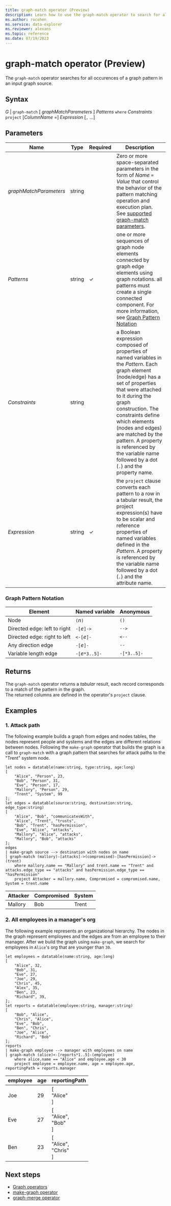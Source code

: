 ```yaml
---
title: graph-match operator (Preview)
description: Learn how to use the graph-match operator to search for all occurences of a graph pattern in a graph.
ms.author: rocohen
ms.service: data-explorer
ms.reviewer: alexans
ms.topic: reference
ms.date: 07/19/2023
---
```

# graph-match operator (Preview)

The `graph-match` operator searches for all occurences of a graph pattern in an input graph source.

## Syntax

*G* | `graph-match` [ *graphMatchParameters* ] *Patterns* `where` *Constraints* `project` [*ColumnName* =] *Expression* [`,` ...]

## Parameters

|Name|Type|Required|Description|
|--|--|--|--|
| *graphMatchParameters* | string | | Zero or more space-separated parameters in the form of *Name* `=` *Value* that control the behavior of the pattern matching operation and execution plan. See [supported graph-match parameters](#supported-parameters). |
| *Patterns* | string | &check; | one or more sequences of graph node elements connected by graph edge elements using graph notations. all patterns must create a single connected component. For more information, see [Graph Pattern Notation](#graph-pattern-notation) |
| *Constraints* | string | | a Boolean expression composed of properties of named variables in the *Pattern*. Each graph element (node/edge) has a set of properties that were attached to it during the graph construction. The constraints define which elements (nodes and edges) are matched by the pattern. A property is referenced by the variable name followed by a dot (`.`) and the property name. |
| *Expression* | string | &check; | the `project` clause converts each pattern to a row in a tabular result, the project expression(s) have to be scalar and reference properties of named variables defined in the *Pattern*. A property is referenced by the variable name followed by a dot (`.`) and the attribute name. |

### Graph Pattern Notation
  
|Element|Named variable|Anonymous|
|---|---|---|
|Node|`(`*n*`)`|`()`|
|Directed edge: left to right|`-[`*e*`]->`|`-->`|
|Directed edge: right to left|`<-[`*e*`]-`|`<--`|
|Any direction edge|`-[`*e*`]-`|`--`|
|Variable length edge|`-[`*e*`*3..5]-`|`-[*3..5]-`|

## Returns

The `graph-match` operator returns a *tabular* result, each record corresponds to a match of the pattern in the graph.  
The returned columns are defined in the operator's `project` clause.

## Examples

### 1. Attack path

The following example builds a graph from edges and nodes tables, the nodes represent people and systems and the edges are different relations between nodes. Following the `make-graph` operator that builds the graph is a call to `graph-match` with a graph pattern that searches for attack paths to the "Trent" system node. 

```kusto
let nodes = datatable(name:string, type:string, age:long) 
[ 
	"Alice", "Person", 23,  
	"Bob", "Person", 31,  
	"Eve", "Person", 17,  
	"Mallory", "Person", 29,  
	"Trent", "System", 99 
]; 
let edges = datatable(source:string, destination:string, edge_type:string) 
[ 
	"Alice", "Bob", "communicatesWith",  
	"Alice", "Trent", "trusts",  
	"Bob", "Trent", "hasPermission",  
	"Eve", "Alice", "attacks",  
	"Mallory", "Alice", "attacks",  
	"Mallory", "Bob", "attacks"  
]; 
edges 
| make-graph source --> destination with nodes on name 
| graph-match (mallory)-[attacks]->(compromised)-[hasPermission]->(trent) 
	where mallory.name == "Mallory" and trent.name == "Trent" and attacks.edge_type == "attacks" and hasPermission.edge_type == "hasPermission" 
	project Attacker = mallory.name, Compromised = compromised.name, System = trent.name
```

|Attacker|Compromised|System|
|---|---|---|
|Mallory|Bob|Trent|

### 2. All employees in a manager's org

The following example represents an organizational hierarchy. The nodes in the graph represent employees and the edges are from an employee to their manager. After we build the graph using `make-graph`, we search for employees in `Alice`'s org that are younger than `30`.

```kusto
let employees = datatable(name:string, age:long) 
[ 
	"Alice", 32,  
	"Bob", 31,  
	"Eve", 27,  
	"Joe", 29,  
	"Chris", 45, 
	"Alex", 35,
	"Ben", 23,
	"Richard", 39,
]; 
let reports = datatable(employee:string, manager:string) 
[ 
	"Bob", "Alice",  
	"Chris", "Alice",  
	"Eve", "Bob",
	"Ben", "Chris",
	"Joe", "Alice", 
	"Richard", "Bob"
]; 
reports 
| make-graph employee --> manager with employees on name 
| graph-match (alice)<-[reports*1..5]-(employee)
	where alice.name == "Alice" and employee.age < 30
	project employee = employee.name, age = employee.age, reportingPath = reports.manager
```

|employee|age|reportingPath|
|---|---|---|
|Joe|29|[<br>  "Alice"<br>]|
|Eve|27|[<br>  "Alice",<br>  "Bob"<br>]|
|Ben|23|[<br>  "Alice",<br>  "Chris"<br>]|


## Next steps

* [Graph operators](graph-operators.md)
* [make-graph operator](make-graph-operator.md)
* [graph-merge operator](graph-merge-operator.md)

